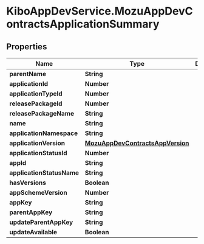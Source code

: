 # KiboAppDevService.MozuAppDevContractsApplicationSummary

## Properties

Name | Type | Description | Notes
------------ | ------------- | ------------- | -------------
**parentName** | **String** |  | [optional] 
**applicationId** | **Number** |  | [optional] 
**applicationTypeId** | **Number** |  | [optional] 
**releasePackageId** | **Number** |  | [optional] 
**releasePackageName** | **String** |  | [optional] 
**name** | **String** |  | [optional] 
**applicationNamespace** | **String** |  | [optional] 
**applicationVersion** | [**MozuAppDevContractsAppVersion**](MozuAppDevContractsAppVersion.md) |  | [optional] 
**applicationStatusId** | **Number** |  | [optional] 
**appId** | **String** |  | [optional] 
**applicationStatusName** | **String** |  | [optional] 
**hasVersions** | **Boolean** |  | [optional] 
**appSchemeVersion** | **Number** |  | [optional] 
**appKey** | **String** |  | [optional] 
**parentAppKey** | **String** |  | [optional] 
**updateParentAppKey** | **String** |  | [optional] 
**updateAvailable** | **Boolean** |  | [optional] 


